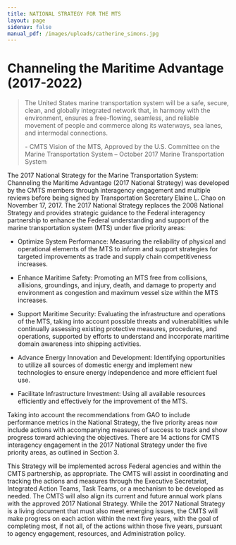 ```yaml
---
title: NATIONAL STRATEGY FOR THE MTS
layout: page
sidenav: false
manual_pdf: /images/uploads/catherine_simons.jpg
---
```

# Channeling the Maritime Advantage (2017-2022)



> The United States marine transportation system will be a safe, secure, clean, and globally integrated network that, in harmony with the environment, ensures a free-flowing, seamless, and reliable movement of people and commerce along its waterways, sea lanes, and intermodal connections.
>
> \- CMTS Vision of the MTS, Approved by the U.S. Committee on the Marine Transportation System – October 2017 Marine Transportation System



The 2017 National Strategy for the Marine Transportation System: Channeling the Maritime Advantage (2017 National Strategy) was developed by the CMTS members through interagency engagement and multiple reviews before being signed by Transportation Secretary Elaine L. Chao on November 17, 2017. The 2017 National Strategy replaces the 2008 National Strategy and provides strategic guidance to the Federal interagency partnership to enhance the Federal understanding and support of the marine transportation system (MTS) under five priority areas:

* Optimize System Performance: Measuring the reliability of physical and operational elements of the MTS to inform and support strategies for targeted improvements as trade and supply chain competitiveness increases.

* Enhance Maritime Safety: Promoting an MTS free from collisions, allisions, groundings, and injury, death, and damage to property and environment as congestion and maximum vessel size within the MTS increases.

* Support Maritime Security: Evaluating the infrastructure and operations of the MTS, taking into account possible threats and vulnerabilities while continually assessing existing protective measures, procedures, and operations, supported by efforts to understand and incorporate maritime domain awareness into shipping activities.

* Advance Energy Innovation and Development: Identifying opportunities to utilize all sources of domestic energy and implement new technologies to ensure energy independence and more efficient fuel use.

* Facilitate Infrastructure Investment: Using all available resources efficiently and effectively for the improvement of the MTS.


Taking into account the recommendations from GAO to include performance metrics in the National Strategy, the five priority areas now include actions with accompanying measures of success to track and show progress toward achieving the objectives. There are 14 actions for CMTS interagency engagement in the 2017 National Strategy under the five priority areas, as outlined in Section 3.

This Strategy will be implemented across Federal agencies and within the CMTS partnership, as appropriate. The CMTS will assist in coordinating and tracking the actions and measures through the Executive Secretariat, Integrated Action Teams, Task Teams, or a mechanism to be developed as needed. The CMTS will also align its current and future annual work plans with the approved 2017 National Strategy. While the 2017 National Strategy is a living document that must also meet emerging issues, the CMTS will make progress on each action within the next five years, with the goal of completing most, if not all, of the actions within those five years, pursuant to agency engagement, resources, and Administration policy.